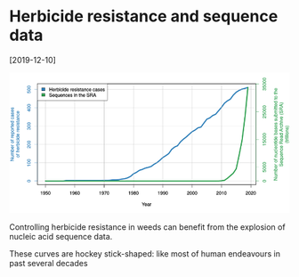 # Herbicide resistance and sequence data

[2019-12-10]

![](/img/2019-12-10-b.png)

Controlling herbicide resistance in weeds can benefit from the explosion of nucleic acid sequence data.

These curves are hockey stick-shaped: like most of human endeavours in past several decades